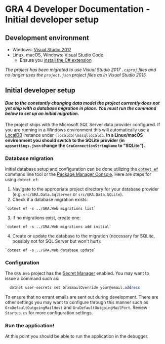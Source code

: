 # GRA 4 Developer Documentation - Initial developer setup

## Development environment

- Windows: [Visual Studio 2017](https://www.visualstudio.com/vs/)
- Linux, macOS, Windows: [Visual Studio Code](https://code.visualstudio.com/)
  - Ensure you [install the C# extension](https://code.visualstudio.com/docs/runtimes/dotnet)

*The project has been migrated to use Visual Studio 2017 `.csproj` files and no longer uses the `project.json` project files as in Visual Studio 2015.*

## Initial developer setup

#### *Due to the constantly changing data model the project currently does not yet ship with a database migration in place. You must run the command below to set up an initial migration.*

The project ships with the Microsoft SQL Server data provider configured. If you are running in a Windows environment this will automatically use a [LocalDB](https://msdn.microsoft.com/en-us/library/hh510202.aspx) instance under `(localdb)\mssqllocaldb`. **In a Linux/macOS environment you should switch to the SQLite provider (in `appsettings.json` change the `GraConnectionStringName` to "SQLite").**

### Database migration

Initial database setup and configuration can be done utilizing the [`dotnet ef`](https://docs.microsoft.com/en-us/ef/core/miscellaneous/cli/dotnet) command line tool or the [Package Manager Console](https://docs.microsoft.com/en-us/ef/core/miscellaneous/cli/powershell). Here are steps for using `dotnet ef`:

  1. Navigate to the appropriate project directory for your database provider (e.g. `src/GRA.Data.SqlServer` or `src/GRA.Data.SQLite`).
  2. Check if a database migration exists:

    `dotnet ef -s ../GRA.Web migrations list`

  3. If no migrations exist, create one:

    `dotnet ef -s ../GRA.Web migrations add initial`

  4. Create or update the database to the migration (necessary for SQLite, possibly not for SQL Server but won't hurt):

    `dotnet ef -s ../GRA.Web database update`

### Configuration

The `GRA.Web` project has the [Secret Manager](https://docs.microsoft.com/en-us/aspnet/core/security/app-secrets#secret-manager) enabled. You may want to issue a command such as:

```c#
  dotnet user-secrets set GraEmailOverride your@email.address
```

To ensure that no errant emails are sent out during development. There are other settings you may want to configure through this manner such as `GraDefaultOutgoingMailHost` and `GraDefaultOutgoingMailPort`. Review `Startup.cs` for more configuration settings.

### Run the application!

At this point you should be able to run the application in the debugger.


